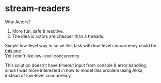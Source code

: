 # stream-readers

Why Actors?    
1. More fun, safe & reactive.
2. The idea is actors are cheaper than a threads.  

Simple low-level way to solve this task with low-level concurrency could be  
[this one](https://www.quora.com/How-can-I-listen-to-two-or-more-InputStreams-concurrently-in-Scala-or-Java)  
Yet I don't like low-level concurrency.  

This solution doesn't have timeout input from console & error handling, since I was more interested in how to model this problem using Akka, instead of low-level concurrency.    